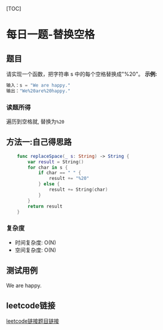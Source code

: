 [TOC]

# 每日一题-替换空格

## 题目
请实现一个函数，把字符串 s 中的每个空格替换成"%20"。
**示例:**  
```java
输入：s = "We are happy."
输出："We%20are%20happy."
```

### 读题所得
遍历到空格就, 替换为`%20`
## 方法一:自己得思路
```swift
    func replaceSpace(_ s: String) -> String {
        var result = String()
        for char in s {
            if char == " " {
                result += "%20"
            } else {
                result += String(char)
            }
        }
        return result
    }
```
### 复杂度
* 时间复杂度: O(N)
* 空间复杂度: O(N)

## 测试用例
We are happy.  

## leetcode链接
[leetcode链接题目链接](https://leetcode-cn.com/problems/ti-huan-kong-ge-lcof/)  